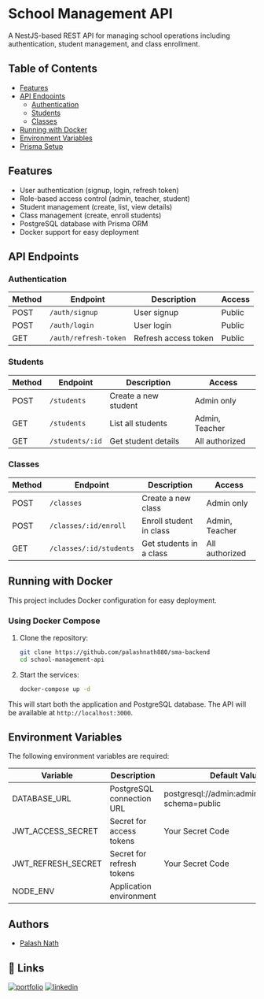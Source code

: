 # School Management API

A NestJS-based REST API for managing school operations including authentication, student management, and class enrollment.

## Table of Contents

- [Features](#features)
- [API Endpoints](#api-endpoints)
  - [Authentication](#authentication)
  - [Students](#students)
  - [Classes](#classes)
- [Running with Docker](#running-with-docker)
- [Environment Variables](#environment-variables)
- [Prisma Setup](#prisma-setup)

## Features

- User authentication (signup, login, refresh token)
- Role-based access control (admin, teacher, student)
- Student management (create, list, view details)
- Class management (create, enroll students)
- PostgreSQL database with Prisma ORM
- Docker support for easy deployment

## API Endpoints

### Authentication

| Method | Endpoint              | Description          | Access |
| ------ | --------------------- | -------------------- | ------ |
| POST   | `/auth/signup`        | User signup          | Public |
| POST   | `/auth/login`         | User login           | Public |
| GET    | `/auth/refresh-token` | Refresh access token | Public |

### Students

| Method | Endpoint        | Description          | Access         |
| ------ | --------------- | -------------------- | -------------- |
| POST   | `/students`     | Create a new student | Admin only     |
| GET    | `/students`     | List all students    | Admin, Teacher |
| GET    | `/students/:id` | Get student details  | All authorized |

### Classes

| Method | Endpoint                | Description             | Access         |
| ------ | ----------------------- | ----------------------- | -------------- |
| POST   | `/classes`              | Create a new class      | Admin only     |
| POST   | `/classes/:id/enroll`   | Enroll student in class | Admin, Teacher |
| GET    | `/classes/:id/students` | Get students in a class | All authorized |

## Running with Docker

This project includes Docker configuration for easy deployment.

### Using Docker Compose

1. Clone the repository:

   ```bash
   git clone https://github.com/palashnath880/sma-backend
   cd school-management-api
   ```

2. Start the services:
   ```bash
   docker-compose up -d
   ```

This will start both the application and PostgreSQL database. The API will be available at `http://localhost:3000`.

## Environment Variables

The following environment variables are required:

| Variable           | Description               | Default Value (Docker)                                   |
| ------------------ | ------------------------- | -------------------------------------------------------- |
| DATABASE_URL       | PostgreSQL connection URL | postgresql://admin:admin@postgres:5432/sma?schema=public |
| JWT_ACCESS_SECRET  | Secret for access tokens  | Your Secret Code                                         |
| JWT_REFRESH_SECRET | Secret for refresh tokens | Your Secret Code                                         |
| NODE_ENV           | Application environment   |                                                          |

## Authors

- [Palash Nath](https://www.github.com/palashnath880)

## 🔗 Links

[![portfolio](https://img.shields.io/badge/my_portfolio-000?style=for-the-badge&logo=ko-fi&logoColor=white)](https://palashnath.netlify.app/)
[![linkedin](https://img.shields.io/badge/linkedin-0A66C2?style=for-the-badge&logo=linkedin&logoColor=white)](https://www.linkedin.com/in/palashnath880/)
